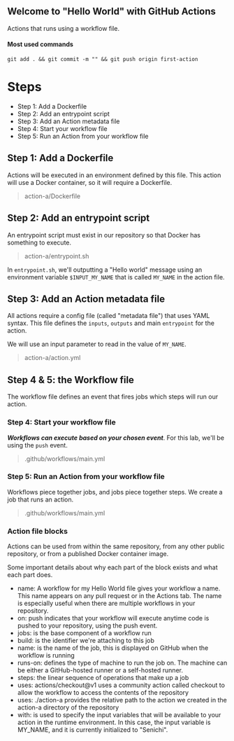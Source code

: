 ## Welcome to "Hello World" with GitHub Actions
Actions that runs using a workflow file. 

#### Most used commands
```
git add . && git commit -m "" && git push origin first-action
```

# Steps

* Step 1: Add a Dockerfile
* Step 2: Add an entrypoint script
* Step 3: Add an Action metadata file
* Step 4: Start your workflow file
* Step 5: Run an Action from your workflow file


## Step 1: Add a Dockerfile
Actions will be executed in an environment defined by this file. This action will use a Docker container, so it will require a Dockerfile.

> action-a/Dockerfile

## Step 2: Add an entrypoint script
An entrypoint script must exist in our repository so that Docker has something to execute.

> action-a/entrypoint.sh

In `entrypoint.sh`, we'll outputting a "Hello world" message using an environment variable `$INPUT_MY_NAME` that is called `MY_NAME` in the action file.

## Step 3: Add an Action metadata file
All actions require a config file (called "metadata file") that uses YAML syntax. This file defines the `inputs`, `outputs` and main `entrypoint` for the action.

We will use an input parameter to read in the value of `MY_NAME`.

> action-a/action.yml

## Step 4 & 5: the Workflow file
The workflow file defines an event that fires jobs which steps will run our action.

### Step 4: Start your workflow file
**_Workflows can execute based on your chosen event_**. For this lab, we'll be using the `push` event.

> .github/workflows/main.yml

### Step 5: Run an Action from your workflow file
Workflows piece together jobs, and jobs piece together steps. We create a job that runs an action. 

> .github/workflows/main.yml

### Action file blocks
Actions can be used from within the same repository, from any other public repository, or from a published Docker container image. 

Some important details about why each part of the block exists and what each part does.

* name: A workflow for my Hello World file gives your workflow a name. This name appears on any pull request or in the Actions tab. The name is especially useful when there are multiple workflows in your repository.
* on: push indicates that your workflow will execute anytime code is pushed to your repository, using the push event.
* jobs: is the base component of a workflow run
* build: is the identifier we're attaching to this job
* name: is the name of the job, this is displayed on GitHub when the workflow is running
* runs-on: defines the type of machine to run the job on. The machine can be either a GitHub-hosted runner or a self-hosted runner.
* steps: the linear sequence of operations that make up a job
* uses: actions/checkout@v1 uses a community action called checkout to allow the workflow to access the contents of the repository
* uses: ./action-a provides the relative path to the action we created in the action-a directory of the repository
* with: is used to specify the input variables that will be available to your action in the runtime environment. In this case, the input variable is MY_NAME, and it is currently initialized to "Senichi".








